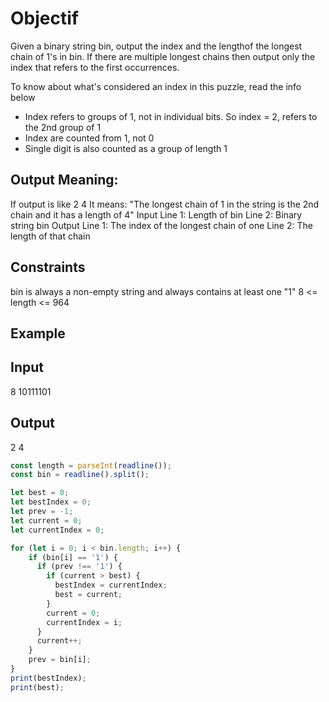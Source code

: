 # Objectif

Given a binary string bin, output the index and the lengthof the longest chain of 1's in bin. If there are multiple longest chains then output only the index that refers to the first occurrences.

To know about what's considered an index in this puzzle, read the info below

- Index refers to groups of 1, not in individual bits. So index = 2, refers to the 2nd group of 1
- Index are counted from 1, not 0
- Single digit is also counted as a group of length 1

## Output Meaning:
If output is like
2
4
It means: "The longest chain of 1 in the string is the 2nd chain and it has a length of 4"
Input
Line 1: Length of bin
Line 2: Binary string bin
Output
Line 1: The index of the longest chain of one
Line 2: The length of that chain

## Constraints
bin is always a non-empty string and always contains at least one "1"
8 <= length <= 964

## Example

## Input
8
10111101

## Output
2
4

```Javascript
const length = parseInt(readline());
const bin = readline().split();

let best = 0;
let bestIndex = 0;
let prev = -1;
let current = 0;
let currentIndex = 0;

for (let i = 0; i < bin.length; i++) {
    if (bin[i] == '1') {
      if (prev !== '1') {
        if (current > best) {
          bestIndex = currentIndex;
          best = current;
        }
        current = 0;
        currentIndex = i;
      }
      current++;
    }
    prev = bin[i];
}
print(bestIndex);
print(best);
```
